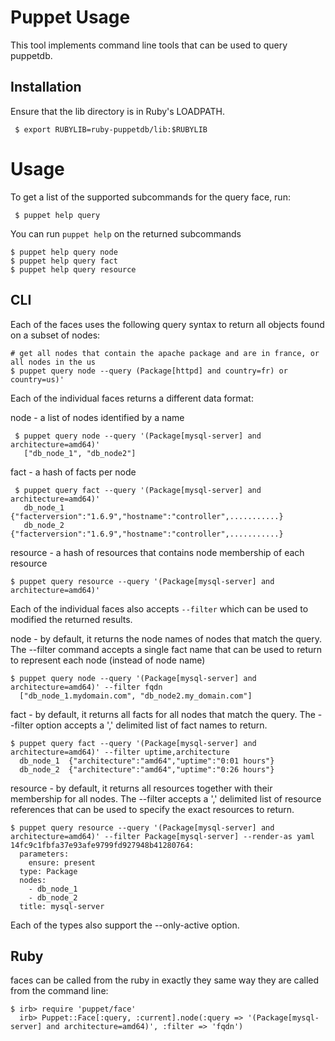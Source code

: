 Puppet Usage
============

This tool implements command line tools that can be used to query puppetdb.


Installation
------------

Ensure that the lib directory is in Ruby's LOADPATH.

     $ export RUBYLIB=ruby-puppetdb/lib:$RUBYLIB

Usage
======

To get a list of the supported subcommands for the query face, run:

     $ puppet help query

You can run `puppet help` on the returned subcommands

    $ puppet help query node
    $ puppet help query fact
    $ puppet help query resource

CLI
---

Each of the faces uses the following query syntax to return all objects found on a subset of nodes:

    # get all nodes that contain the apache package and are in france, or all nodes in the us
    $ puppet query node --query (Package[httpd] and country=fr) or country=us)'

Each of the individual faces returns a different data format:

node - a list of nodes identified by a name

     $ puppet query node --query '(Package[mysql-server] and architecture=amd64)'
       ["db_node_1", "db_node2"]

fact - a hash of facts per node

     $ puppet query fact --query '(Package[mysql-server] and architecture=amd64)'
       db_node_1  {"facterversion":"1.6.9","hostname":"controller",...........}
       db_node_2  {"facterversion":"1.6.9","hostname":"controller",...........}

resource - a hash of resources that contains node membership of each resource

    $ puppet query resource --query '(Package[mysql-server] and architecture=amd64)'

Each of the individual faces also accepts `--filter` which can be used to modified the returned results.

node - by default, it returns the node names of nodes that match the query. The --filter command accepts
a single fact name that can be used to return to represent each node (instead of node name)

    $ puppet query node --query '(Package[mysql-server] and architecture=amd64)' --filter fqdn
      ["db_node_1.mydomain.com", "db_node2.my_domain.com"]

fact - by default, it returns all facts for all nodes that match the query. The --filter option accepts
a ',' delimited list of fact names to return.

    $ puppet query fact --query '(Package[mysql-server] and architecture=amd64)' --filter uptime,architecture
      db_node_1  {"architecture":"amd64","uptime":"0:01 hours"}
      db_node_2  {"architecture":"amd64","uptime":"0:26 hours"}

resource - by default, it returns all resources together with their membership for all nodes. The --filter
accepts a ',' delimited list of resource references that can be used to specify the exact resources to return.

    $ puppet query resource --query '(Package[mysql-server] and architecture=amd64)' --filter Package[mysql-server] --render-as yaml
    14fc9c1fbfa37e93afe9799fd927948b41280764:
      parameters:
        ensure: present
      type: Package
      nodes:
        - db_node_1
        - db_node_2
      title: mysql-server

Each of the types also support the --only-active option.

Ruby
----

  faces can be called from the ruby in exactly they same way they are called from the command line:

    $ irb> require 'puppet/face'
      irb> Puppet::Face[:query, :current].node(:query => '(Package[mysql-server] and architecture=amd64)', :filter => 'fqdn')
